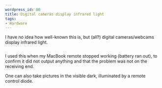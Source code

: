 ```yaml
--- 
wordpress_id: 80
title: Digital cameras display infrared light
tags: 
- Hardware
---
```

I have no idea how well-known this is, but (all?) digital cameras/webcams display infrared light.

<!--more-->

<img src="http://henrik.nyh.se/uploads/ircam.jpg" alt="" class="bordered" />

I used this when my MacBook remote stopped working (battery ran out), to confirm it did not output anything and that the problem was not on the receiving end.

One can also take pictures in the visible dark, illuminated by a remote control diode.
